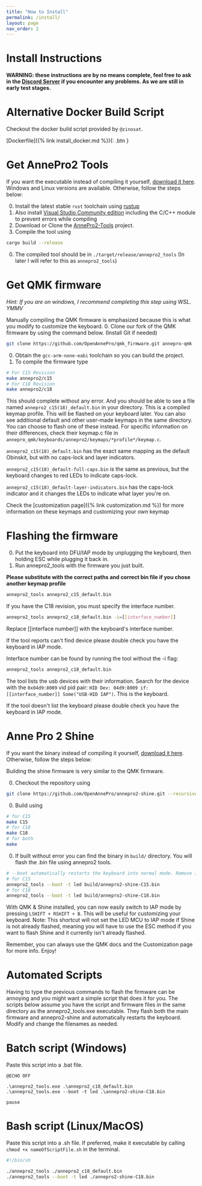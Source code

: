 ```yaml
---
title: "How to Install"
permalink: /install/
layout: page
nav_order: 2
---
```


# Install Instructions
**WARNING: these instructions are by no means complete, feel free to ask in the
[Discord Server](https://discord.gg/ygssH9x) if you encounter any problems.
As we are still in early test stages.**

# Alternative Docker Build Script
Checkout the docker build script provided by `@zinosat`.

[Dockerfile]({% link install_docker.md %}){: .btn }

# Get AnnePro2 Tools

If you want the executable instead of compiling it yourself, [download it here](https://ci.codetector.org/job/OpenAnnePro/job/AnnePro2-Tools/job/master/).
Windows and Linux versions are available. Otherwise, follow the steps below:

0. Install the latest stable `rust` toolchain using [rustup](https://rustup.rs/)
0. Also install [Visual Studio Community edition](https://visualstudio.microsoft.com/downloads/)
including the C/C++ module to prevent errors while compiling
0. Download or Clone the [AnnePro2-Tools](https://github.com/OpenAnnePro/AnnePro2-Tools) project.
0. Compile the tool using
```bash
cargo build --release
```
0. The compiled tool should be in `./target/release/annepro2_tools` (In later I will refer to this as `annepro2_tools`)


# Get QMK firmware
*Hint: If you are on windows, I recommend completing this step using WSL. YMMV*

Manually compiling the QMK firmware is emphasized because this is what you modify to customize the keyboard.
0. Clone our fork of the QMK firmware by using the command below. (Install Git if needed)
```bash
git clone https://github.com/OpenAnnePro/qmk_firmware.git annepro-qmk --recursive --depth 1
```
0. Obtain the `gcc-arm-none-eabi` toolchain so you can build the project.
0. To compile the firmware type
```bash
# For C15 Revision
make annepro2/c15
# For C18 Revision
make annepro2/c18
```
This should complete without any error. And you should be able to see a file named
`annepro2_c15(18)_default.bin` in your directory. This is a compiled keymap profile. This will be flashed on your
keyboard later. You can also see additional default and other user-made keymaps in the same directory. You can choose
to flash one of these instead. For specific information on their differences, check their keymap.c file in
`annepro_qmk/keyboards/annepro2/keymaps/*profile*/keymap.c`.

`annepro2_c15(18)_default.bin` has the exact same mapping as the default Obinskit, but with no caps-lock and
layer indicators.

`annepro2_c15(18)_default-full-caps.bin` is the same as previous, but the keyboard changes to red LEDs to indicate
caps-lock.

`annepro2_c15(18)_default-layer-indicators.bin` has the caps-lock indicator and it changes the LEDs to indicate what layer
you're on.

Check the [customization page]({% link customization.md %}) for more information on these keymaps and customizing your own keymap

# Flashing the firmware
0. Put the keyboard into DFU/IAP mode by unplugging the keyboard, then holding ESC while plugging it back in.
0. Run annepro2_tools with the firmware you just built.

**Please substitute with the correct paths and correct bin file if you chose another keymap profile**
```bash
annepro2_tools annepro2_c15_default.bin
```
If you have the C18 revision, you must specify the interface number.
```bash
annepro2_tools annepro2_c18_default.bin -i=[[interface_number]]
```
Replace [[interface number]] with the keyboard's interface number.

If the tool reports can't find device please double check you have the keyboard in IAP mode.

Interface number can be found by running the tool without the -i flag:
```bash
annepro2_tools annepro2_c18_default.bin
```
The tool lists the usb devices with their information. Search for the device with the `0x04d9:8009` vid pid pair:
`HID Dev: 04d9:8009 if: [[interface_number]] Some("USB-HID IAP")`.
This is the keyboard.

If the tool doesn't list the keyboard please double check you have the keyboard in IAP mode.

# Anne Pro 2 Shine

If you want the binary instead of compiling it yourself, [download it here](https://ci.codetector.org/job/OpenAnnePro/job/AnnePro2-Shine/job/master/).
Otherwise, follow the steps below:

Building the shine firmware is very similar to the QMK firmware.

0. Checkout the repository using
```bash
git clone https://github.com/OpenAnnePro/annepro2-shine.git --recursive
```
0. Build using
```bash
# for C15
make C15
# for C18
make C18
# for both
make
```
0. If built without error you can find the binary in `build/` directory. You will flash the .bin file using annepro2 tools.
```bash
# --boot automatically restarts the keyboard into normal mode. Remove it if you are going to flash something else next.
# for C15
annepro2_tools --boot -t led build/annepro2-shine-C15.bin
# for C18
annepro2_tools --boot -t led build/annepro2-shine-C18.bin
```

With QMK & Shine installed, you can now easily switch to IAP mode by pressing `LSHIFT + RSHIFT + B`. This will be useful
for customizing your keyboard. Note: This shortcut will not set the LED MCU to IAP mode if Shine is not already flashed,
meaning you will have to use the ESC method if you want to flash Shine and it currently isn't already flashed.

Remember, you can always use the QMK docs and the Customization page for more info. Enjoy!

# Automated Scripts

Having to type the previous commands to flash the firmware can be annoying and you might want a simple script that does
it for you. The scripts below assume you have the script and firmware files in the same directory as the
annepro2_tools.exe executable. They flash both the main firmware and annepro2-shine and automatically restarts the
keyboard. Modify and change the filenames as needed.

# Batch script (Windows)

Paste this script into a .bat file.
```
@ECHO OFF

.\annepro2_tools.exe .\annepro2_c18_default.bin
.\annepro2_tools.exe --boot -t led .\annepro2-shine-C18.bin

pause
```

# Bash script (Linux/MacOS)

Paste this script into a .sh file. If preferred, make it executable by calling `chmod +x nameOfScriptFile.sh` in the
terminal.
```bash
#!/bin/sh

./annepro2_tools ./annepro2_c18_default.bin
./annepro2_tools --boot -t led ./annepro2-shine-C18.bin
```